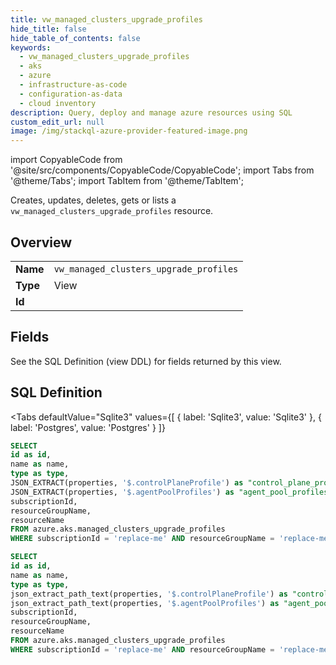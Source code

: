 ```yaml
--- 
title: vw_managed_clusters_upgrade_profiles
hide_title: false
hide_table_of_contents: false
keywords:
  - vw_managed_clusters_upgrade_profiles
  - aks
  - azure
  - infrastructure-as-code
  - configuration-as-data
  - cloud inventory
description: Query, deploy and manage azure resources using SQL
custom_edit_url: null
image: /img/stackql-azure-provider-featured-image.png
---
```


import CopyableCode from '@site/src/components/CopyableCode/CopyableCode';
import Tabs from '@theme/Tabs';
import TabItem from '@theme/TabItem';

Creates, updates, deletes, gets or lists a <code>vw_managed_clusters_upgrade_profiles</code> resource.

## Overview
<table><tbody>
<tr><td><b>Name</b></td><td><code>vw_managed_clusters_upgrade_profiles</code></td></tr>
<tr><td><b>Type</b></td><td>View</td></tr>
<tr><td><b>Id</b></td><td><CopyableCode code="azure.aks.vw_managed_clusters_upgrade_profiles" /></td></tr>
</tbody></table>

## Fields

See the SQL Definition (view DDL) for fields returned by this view.

## SQL Definition

<Tabs
defaultValue="Sqlite3"
values={[
{ label: 'Sqlite3', value: 'Sqlite3' },
{ label: 'Postgres', value: 'Postgres' }
]}
>
<TabItem value="Sqlite3">

```sql
SELECT
id as id,
name as name,
type as type,
JSON_EXTRACT(properties, '$.controlPlaneProfile') as "control_plane_profile",
JSON_EXTRACT(properties, '$.agentPoolProfiles') as "agent_pool_profiles",
subscriptionId,
resourceGroupName,
resourceName
FROM azure.aks.managed_clusters_upgrade_profiles
WHERE subscriptionId = 'replace-me' AND resourceGroupName = 'replace-me' AND resourceName = 'replace-me';
```

</TabItem>
<TabItem value="Postgres">

```sql
SELECT
id as id,
name as name,
type as type,
json_extract_path_text(properties, '$.controlPlaneProfile') as "control_plane_profile",
json_extract_path_text(properties, '$.agentPoolProfiles') as "agent_pool_profiles",
subscriptionId,
resourceGroupName,
resourceName
FROM azure.aks.managed_clusters_upgrade_profiles
WHERE subscriptionId = 'replace-me' AND resourceGroupName = 'replace-me' AND resourceName = 'replace-me';
```

</TabItem>
</Tabs>
